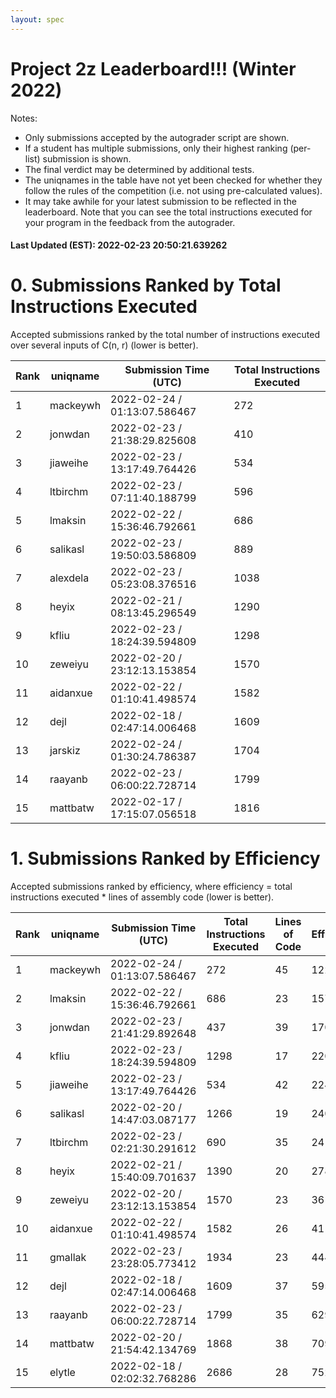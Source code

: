 ```yaml
---
layout: spec
---
```


Project 2z Leaderboard!!! (Winter 2022)
==============================
Notes:
- Only submissions accepted by the autograder script are shown.
- If a student has multiple submissions, only their highest ranking (per-list) submission is shown.
- The final verdict may be determined by additional tests.
- The uniqnames in the table have not yet been checked for whether they follow the rules of the competition (i.e. not using pre-calculated values).
- It may take awhile for your latest submission to be reflected in the leaderboard. Note that you can see the total instructions executed for your program in the feedback from the autograder.


#### Last Updated (EST): 2022-02-23 20:50:21.639262

# 0. Submissions Ranked by Total Instructions Executed
Accepted submissions ranked by the total number of instructions executed over several inputs of C(n, r) (lower is better).

| Rank  | uniqname | Submission Time (UTC) | Total Instructions Executed |
|---|---|---|---|
| 1 | mackeywh | 2022-02-24 / 01:13:07.586467 | 272 |
| 2 | jonwdan | 2022-02-23 / 21:38:29.825608 | 410 |
| 3 | jiaweihe | 2022-02-23 / 13:17:49.764426 | 534 |
| 4 | ltbirchm | 2022-02-23 / 07:11:40.188799 | 596 |
| 5 | lmaksin | 2022-02-22 / 15:36:46.792661 | 686 |
| 6 | salikasl | 2022-02-23 / 19:50:03.586809 | 889 |
| 7 | alexdela | 2022-02-23 / 05:23:08.376516 | 1038 |
| 8 | heyix | 2022-02-21 / 08:13:45.296549 | 1290 |
| 9 | kfliu | 2022-02-23 / 18:24:39.594809 | 1298 |
| 10 | zeweiyu | 2022-02-20 / 23:12:13.153854 | 1570 |
| 11 | aidanxue | 2022-02-22 / 01:10:41.498574 | 1582 |
| 12 | dejl | 2022-02-18 / 02:47:14.006468 | 1609 |
| 13 | jarskiz | 2022-02-24 / 01:30:24.786387 | 1704 |
| 14 | raayanb | 2022-02-23 / 06:00:22.728714 | 1799 |
| 15 | mattbatw | 2022-02-17 / 17:15:07.056518 | 1816 |


# 1. Submissions Ranked by Efficiency
Accepted submissions ranked by efficiency, where efficiency = total instructions executed * lines of assembly code (lower is better).

| Rank  | uniqname | Submission Time (UTC) | Total Instructions Executed |Lines of Code | Efficiency |
|---|---|---|---|---|---|
| 1 | mackeywh | 2022-02-24 / 01:13:07.586467 | 272 | 45 | 12240 |
| 2 | lmaksin | 2022-02-22 / 15:36:46.792661 | 686 | 23 | 15778 |
| 3 | jonwdan | 2022-02-23 / 21:41:29.892648 | 437 | 39 | 17043 |
| 4 | kfliu | 2022-02-23 / 18:24:39.594809 | 1298 | 17 | 22066 |
| 5 | jiaweihe | 2022-02-23 / 13:17:49.764426 | 534 | 42 | 22428 |
| 6 | salikasl | 2022-02-20 / 14:47:03.087177 | 1266 | 19 | 24054 |
| 7 | ltbirchm | 2022-02-23 / 02:21:30.291612 | 690 | 35 | 24150 |
| 8 | heyix | 2022-02-21 / 15:40:09.701637 | 1390 | 20 | 27800 |
| 9 | zeweiyu | 2022-02-20 / 23:12:13.153854 | 1570 | 23 | 36110 |
| 10 | aidanxue | 2022-02-22 / 01:10:41.498574 | 1582 | 26 | 41132 |
| 11 | gmallak | 2022-02-23 / 23:28:05.773412 | 1934 | 23 | 44482 |
| 12 | dejl | 2022-02-18 / 02:47:14.006468 | 1609 | 37 | 59533 |
| 13 | raayanb | 2022-02-23 / 06:00:22.728714 | 1799 | 35 | 62965 |
| 14 | mattbatw | 2022-02-20 / 21:54:42.134769 | 1868 | 38 | 70984 |
| 15 | elytle | 2022-02-18 / 02:02:32.768286 | 2686 | 28 | 75208 |

